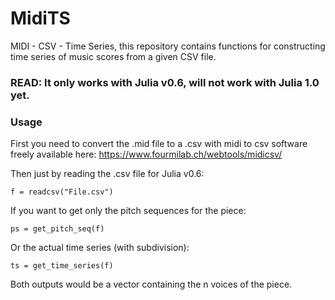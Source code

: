 # MidiTS
MIDI - CSV - Time Series, this repository contains functions for constructing time series of music scores from a given CSV file.
### READ: It only works with Julia v0.6, will not work with Julia 1.0 yet.

### Usage
First you need to convert the .mid file to a .csv with midi to csv software freely available here: https://www.fourmilab.ch/webtools/midicsv/

Then just by reading the .csv file for Julia v0.6:

```
f = readcsv("File.csv")

```
If you want to get only the pitch sequences for the piece:

```
ps = get_pitch_seq(f)

```
Or the actual time series (with subdivision):

```
ts = get_time_series(f)

```

Both outputs would be a vector containing the n voices of the piece. 
